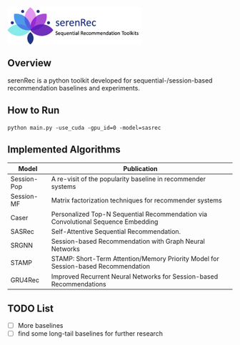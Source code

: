 <p align="left">
<img src="seren/logo.jpg" align="center" width="60%" style="margin: 0 auto">
</p>

## Overview

serenRec is a python toolkit developed for sequential-/session-based recommendation baselines and experiments.

## How to Run

```
python main.py -use_cuda -gpu_id=0 -model=sasrec
```

## Implemented Algorithms

| **Model** | **Publication** |
|-----------|-----------------|
| Session-Pop | A re-visit of the popularity baseline in recommender systems |
| Session-MF | Matrix factorization techniques for recommender systems |
| Caser | Personalized Top-N Sequential Recommendation via Convolutional Sequence Embedding |
| SASRec | Self-Attentive Sequential Recommendation. |
| SRGNN | Session-based Recommendation with Graph Neural Networks |
| STAMP | STAMP: Short-Term Attention/Memory Priority Model for Session-based Recommendation |
| GRU4Rec | Improved Recurrent Neural Networks for Session-based Recommendations |

## TODO List

- [ ] More baselines
- [ ] find some long-tail baselines for further research
